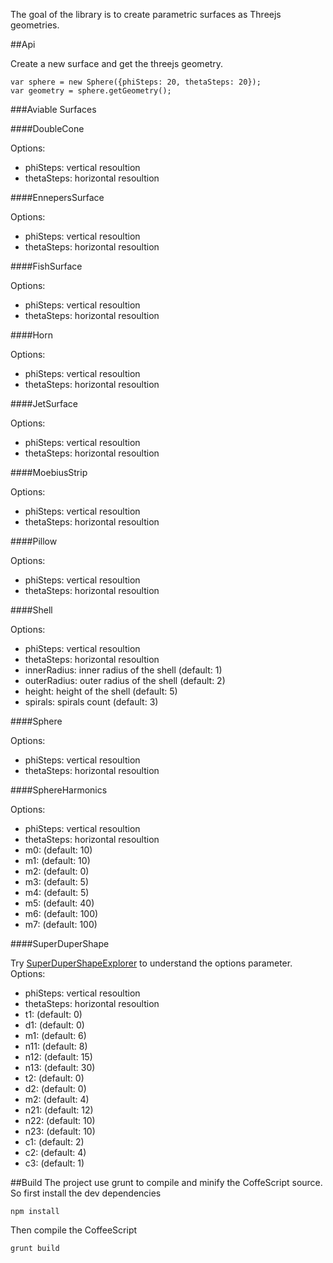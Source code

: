 The goal of the library is to create parametric surfaces as Threejs geometries.


##Api

Create a new surface and get the threejs geometry.

    var sphere = new Sphere({phiSteps: 20, thetaSteps: 20});
    var geometry = sphere.getGeometry();

###Aviable Surfaces

####DoubleCone

Options:

- phiSteps: vertical resoultion
- thetaSteps: horizontal resoultion

####EnnepersSurface

Options:

- phiSteps: vertical resoultion
- thetaSteps: horizontal resoultion

####FishSurface

Options:

- phiSteps: vertical resoultion
- thetaSteps: horizontal resoultion

####Horn

Options:

- phiSteps: vertical resoultion
- thetaSteps: horizontal resoultion

####JetSurface

Options:

- phiSteps: vertical resoultion
- thetaSteps: horizontal resoultion

####MoebiusStrip

Options:

- phiSteps: vertical resoultion
- thetaSteps: horizontal resoultion

####Pillow

Options:

- phiSteps: vertical resoultion
- thetaSteps: horizontal resoultion

####Shell

Options:

- phiSteps: vertical resoultion
- thetaSteps: horizontal resoultion
- innerRadius: inner radius of the shell (default: 1)
- outerRadius: outer radius of the shell (default: 2)
- height: height of the shell (default: 5)
- spirals: spirals count (default: 3)

####Sphere

Options:

- phiSteps: vertical resoultion
- thetaSteps: horizontal resoultion

####SphereHarmonics

Options:

- phiSteps: vertical resoultion
- thetaSteps: horizontal resoultion
- m0: (default: 10)
- m1: (default: 10)
- m2: (default: 0)
- m3: (default: 5)
- m4: (default: 5)
- m5: (default: 40)
- m6: (default: 100)
- m7: (default: 100)

####SuperDuperShape

Try [SuperDuperShapeExplorer](http://eskimoblood.github.com/superdupershape/) to understand the options parameter.
Options:

- phiSteps: vertical resoultion
- thetaSteps: horizontal resoultion
- t1: (default: 0)
- d1: (default: 0)
- m1: (default: 6)
- n11: (default: 8)
- n12: (default: 15)
- n13: (default: 30)
- t2: (default: 0)
- d2: (default: 0)
- m2: (default: 4)
- n21: (default: 12)
- n22: (default: 10)
- n23: (default: 10)
- c1: (default: 2)
- c2: (default: 4)
- c3: (default: 1)

##Build
The project use grunt to compile and minify the CoffeScript source. So first install the dev dependencies

    npm install

Then compile the CoffeeScript

    grunt build